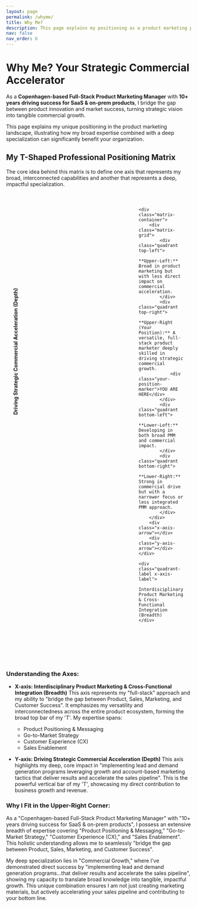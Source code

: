 ```yaml
---
layout: page
permalink: /whyme/
title: Why Me?
description: This page explains my positioning as a product marketing professional, highlighting how my broad capabilities and deep specialization can drive significant commercial results for your organization
nav: false
nav_order: 6
---
```


<style>
/* NEW: Wrapper for the entire matrix + axes */
.matrix-wrapper {
    display: grid;
    /* CHANGE: Revert to auto 1fr for columns, auto for Y-axis width, 1fr for matrix */
    grid-template-columns: auto 1fr;
    /* Define 2 rows: 1fr for matrix & Y-axis, auto for X-axis label */
    grid-template-rows: 1fr auto;
    width: 90%; /* Responsive width for the entire component */
    max-width: 650px; /* CHANGE: Max width for the entire component (controls overall size and centering) */
    margin: 40px auto 100px auto; /* Centered the wrapper, ample bottom margin */
    gap: 15px; /* Space between grid items (matrix and labels) */
    grid-template-areas:
        "y-axis matrix"
        ". x-axis"; /* Defines named areas for grid layout. The dot means empty cell. */
    align-items: center; /* Vertically centers grid items in their rows (Y-axis label) */
    justify-items: center; /* Horizontally centers grid items in their columns (X-axis label) */
}

/* Positioning Matrix Styles */
.matrix-container {
    grid-area: matrix; /* Assign matrix to its area */
    position: relative;
    width: 100%; /* Fill its grid cell (1fr column) */
    padding-bottom: 100%; /* Maintain square aspect ratio based on its new width */
    border: 1px solid var(--global-divider-color); /* Use theme divider for border */
    box-shadow: 0 0 10px rgba(0,0,0,0.1);
    background-color: var(--global-card-bg-color); /* Use card background for matrix container */
    overflow: hidden; /* Revert overflow back to hidden for the matrix itself */
    margin: 0; /* Remove previous external margins as wrapper handles it */
}

.matrix-grid {
    position: absolute;
    top: 0;
    left: 0;
    width: 100%;
    height: 100%;
    display: grid;
    grid-template-columns: 1fr 1fr;
    grid-template-rows: 1fr 1fr;
}

.quadrant {
    border: 1px solid var(--global-divider-color); /* Use theme divider for quadrant borders */
    padding: 15px;
    display: flex;
    justify-content: center;
    align-items: center;
    text-align: center;
    font-size: 0.9em;
    line-height: 1.4;
    color: var(--global-text-color); /* Use global text color */
    background-color: var(--global-bg-color); /* Use global background for quadrants */
    transition: background-color 0.3s ease;
    box-sizing: border-box; /* Include padding in element's total width and height */
    position: relative; /* Needed for absolute positioning of marker inside quadrant */
}

.quadrant.top-right {
    background-color: var(--global-tip-block-bg); /* Use a subtle highlight color from theme */
    border-color: var(--global-tip-block); /* A stronger highlight border */
}

/* Axis Labels */
.quadrant-label {
    /* Font styles are now managed by .quadrant-label, but transform/positioning by grid/inner span */
    font-weight: bold;
    color: var(--global-theme-color);
    font-size: 1em;
}

.x-axis-label {
    grid-area: x-axis; /* Place in its grid area */
    align-self: start; /* Align to the top of its grid cell */
    padding-top: 10px; /* Space from the matrix bottom */
    justify-self: center; /* Horizontally center within its grid cell */
    white-space: nowrap; /* Prevent wrapping for horizontal label */
}

.y-axis-label {
    grid-area: y-axis; /* Place in its grid area */
    display: flex; /* Make it a flex container to align inner text */
    align-items: center; /* Vertically center the inner text */
    justify-content: flex-end; /* Push inner text to the right (before rotation) */
    /* Remove padding-right from here, apply negative margin to inner text */
}

.y-axis-text { /* NEW CLASS for the actual rotated text */
    white-space: nowrap; /* Prevent wrapping */
    transform: rotate(-90deg); /* Apply rotation here */
    transform-origin: 0% 50%; /* Rotate around its own left-center point */
    margin-right: -20px; /* CHANGE: Pull the rotated text closer to the matrix. Fine-tune this value. */
    /* Inherits font-weight, color, font-size from .quadrant-label parent */
}


/* Axis Arrows (remain relative to matrix-container) */
.x-axis-arrow, .y-axis-arrow {
    position: absolute;
    background-color: var(--global-theme-color);
}

.x-axis-arrow {
    bottom: 0;
    left: 50%;
    width: 50%;
    height: 2px;
    transform: translateX(-50%);
}
.x-axis-arrow::after {
    content: '';
    position: absolute;
    right: 0;
    top: -4px;
    width: 0;
    height: 0;
    border-top: 5px solid transparent;
    border-bottom: 5px solid transparent;
    border-left: 8px solid var(--global-theme-color);
}

.y-axis-arrow {
    top: 50%;
    left: 0;
    height: 50%;
    width: 2px;
    transform: translateY(-50%);
}
.y-axis-arrow::after {
    content: '';
    position: absolute;
    top: 0;
    left: -4px;
    width: 0;
    height: 0;
    border-left: 5px solid transparent;
    border-right: 5px solid transparent;
    border-bottom: 8px solid var(--global-theme-color);
}

/* Specific position marker */
.your-position-marker {
    position: absolute;
    top: 15px;
    right: 15px;
    transform: none;
    background-color: var(--global-highlight-color);
    color: var(--global-hover-text-color);
    padding: 5px 10px;
    border-radius: 5px;
    font-weight: bold;
    font-size: 0.85em;
    white-space: nowrap;
    z-index: 10;
    box-shadow: 0 2px 5px rgba(0,0,0,0.2);
}

/* Responsive adjustments for the entire wrapper and its contents */
@media (max-width: 768px) {
    .matrix-wrapper {
        width: 95%; /* Adjust wrapper width */
        max-width: 500px; /* Adjusted max-width */
        gap: 10px;
    }
    .quadrant {
        font-size: 0.8em;
        padding: 10px;
    }
    .quadrant-label {
        font-size: 0.9em;
    }
    .y-axis-text {
        margin-right: -15px; /* Adjusted for smaller screens */
    }
    .x-axis-label {
        padding-top: 8px;
    }
    .your-position-marker {
        font-size: 0.75em;
        padding: 4px 8px;
        top: 10px;
        right: 10px;
    }
}

@media (max-width: 480px) {
    .matrix-wrapper {
        width: 100%; /* Even wider for very small screens */
        max-width: 350px; /* Further reduced max-width */
        gap: 8px;
    }
    .quadrant {
        font-size: 0.7em;
        padding: 8px;
    }
    .quadrant-label {
        font-size: 0.8em;
    }
    .y-axis-text {
        margin-right: -10px; /* Adjusted for very small screens */
    }
    .x-axis-label {
        padding-top: 6px;
    }
    .your-position-marker {
        font-size: 0.7em;
        padding: 3px 6px;
        top: 8px;
        right: 8px;
    }
}
</style>

# Why Me? Your Strategic Commercial Accelerator

As a **Copenhagen-based Full-Stack Product Marketing Manager** with **10+ years driving success for SaaS & on-prem products**, I bridge the gap between product innovation and market success, turning strategic vision into tangible commercial growth.

This page explains my unique positioning in the product marketing landscape, illustrating how my broad expertise combined with a deep specialization can significantly benefit your organization.

## My T-Shaped Professional Positioning Matrix

The core idea behind this matrix is to define one axis that represents my broad, interconnected capabilities and another that represents a deep, impactful specialization.

<div class="matrix-wrapper">
    <div class="quadrant-label y-axis-label">
        <span class="y-axis-text">Driving Strategic Commercial Acceleration (Depth)</span>
    </div>

    <div class="matrix-container">
        <div class="matrix-grid">
            <div class="quadrant top-left">
                **Upper-Left:** Broad in product marketing but with less direct impact on commercial acceleration.
            </div>
            <div class="quadrant top-right">
                **Upper-Right (Your Position):** A versatile, full-stack product marketer deeply skilled in driving strategic commercial growth.
                <div class="your-position-marker">YOU ARE HERE</div>
            </div>
            <div class="quadrant bottom-left">
                **Lower-Left:** Developing in both broad PMM and commercial impact.
            </div>
            <div class="quadrant bottom-right">
                **Lower-Right:** Strong in commercial drive but with a narrower focus or less integrated PMM approach.
            </div>
        </div>
        <div class="x-axis-arrow"></div>
        <div class="y-axis-arrow"></div>
    </div>

    <div class="quadrant-label x-axis-label">
        Interdisciplinary Product Marketing & Cross-Functional Integration (Breadth)
    </div>
</div>

### Understanding the Axes:

* **X-axis: Interdisciplinary Product Marketing & Cross-Functional Integration (Breadth)**
    This axis represents my "full-stack" approach and my ability to "bridge the gap between Product, Sales, Marketing, and Customer Success". It emphasizes my versatility and interconnectedness across the entire product ecosystem, forming the broad top bar of my 'T'. My expertise spans:
    * Product Positioning & Messaging
    * Go-to-Market Strategy
    * Customer Experience (CX)
    * Sales Enablement

* **Y-axis: Driving Strategic Commercial Acceleration (Depth)**
    This axis highlights my deep, core impact in "implementing lead and demand generation programs leveraging growth and account-based marketing tactics that deliver results and accelerate the sales pipeline". This is the powerful vertical bar of my 'T', showcasing my direct contribution to business growth and revenue.

### Why I Fit in the Upper-Right Corner:

As a "Copenhagen-based Full-Stack Product Marketing Manager" with "10+ years driving success for SaaS & on-prem products", I possess an extensive breadth of expertise covering "Product Positioning & Messaging," "Go-to-Market Strategy," "Customer Experience (CX)," and "Sales Enablement". This holistic understanding allows me to seamlessly "bridge the gap between Product, Sales, Marketing, and Customer Success".

My deep specialization lies in "Commercial Growth," where I've demonstrated direct success by "implementing lead and demand generation programs...that deliver results and accelerate the sales pipeline", showing my capacity to translate broad knowledge into tangible, impactful growth. This unique combination ensures I am not just creating marketing materials, but actively accelerating your sales pipeline and contributing to your bottom line.